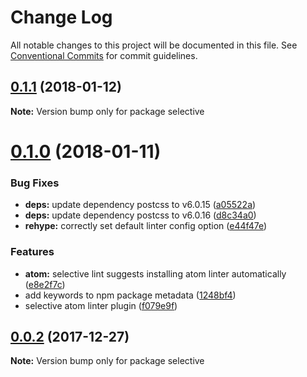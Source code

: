 # Change Log

All notable changes to this project will be documented in this file.
See [Conventional Commits](https://conventionalcommits.org) for commit guidelines.

<a name="0.1.1"></a>

## [0.1.1](https://github.com/ChristianMurphy/selective/compare/v0.1.0...v0.1.1) (2018-01-12)

**Note:** Version bump only for package selective

<a name="0.1.0"></a>

# [0.1.0](https://github.com/ChristianMurphy/selective/compare/v0.0.2...v0.1.0) (2018-01-11)

### Bug Fixes

* **deps:** update dependency postcss to v6.0.15 ([a05522a](https://github.com/ChristianMurphy/selective/commit/a05522a))
* **deps:** update dependency postcss to v6.0.16 ([d8c34a0](https://github.com/ChristianMurphy/selective/commit/d8c34a0))
* **rehype:** correctly set default linter config option ([e44f47e](https://github.com/ChristianMurphy/selective/commit/e44f47e))

### Features

* **atom:** selective lint suggests installing atom linter automatically ([e8e2f7c](https://github.com/ChristianMurphy/selective/commit/e8e2f7c))
* add keywords to npm package metadata ([1248bf4](https://github.com/ChristianMurphy/selective/commit/1248bf4))
* selective atom linter plugin ([f079e9f](https://github.com/ChristianMurphy/selective/commit/f079e9f))

<a name="0.0.2"></a>

## [0.0.2](https://github.com/ChristianMurphy/selective/compare/v0.0.1...v0.0.2) (2017-12-27)

**Note:** Version bump only for package selective
